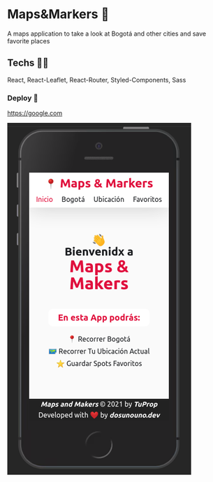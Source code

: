 # Maps&Markers 📍
A maps application to take a look at Bogotá and other cities and save favorite places

## Techs 🧑‍💻
React, React-Leaflet, React-Router, Styled-Components, Sass 

### Deploy 🚀

https://google.com

![mapsandmarkers1](/githubscreenshots/mapsandmarkers1.png?raw=true "mapsandmarkers1")
